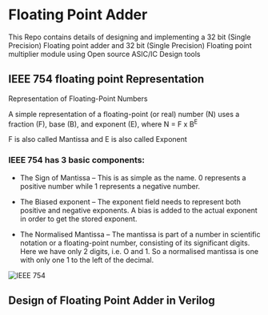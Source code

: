 # Floating Point Adder
This Repo contains details of designing and implementing a 32 bit (Single Precision) Floating point adder and 32 bit (Single Precision) Floating point multiplier module using Open source ASIC/IC Design tools

## IEEE 754 floating point Representation
Representation of Floating-Point Numbers

A simple representation of a floating-point (or real) number (N) uses a fraction (F), base (B), and exponent (E), where N = F x B<sup>E</sup>

F is also called Mantissa and E is also called Exponent

### IEEE 754 has 3 basic components:

- The Sign of Mantissa – This is as simple as the name. 0 represents a positive number while 1 represents a negative number.

- The Biased exponent – The exponent field needs to represent both positive and negative exponents. A bias is added to the actual exponent in order to get the stored exponent.

- The Normalised Mantissa – The mantissa is part of a number in scientific notation or a floating-point number, consisting of its significant digits. Here we have only 2 digits, i.e. O and 1. So a normalised mantissa is one with only one 1 to the left of the decimal.

![IEEE 754](https://github.com/Sourabh-Mallapur/Open-Source-ASIC-IC-Design-Flow/blob/main/assets/IEEE%20754.drawio.png)

## Design of Floating Point Adder in Verilog 

